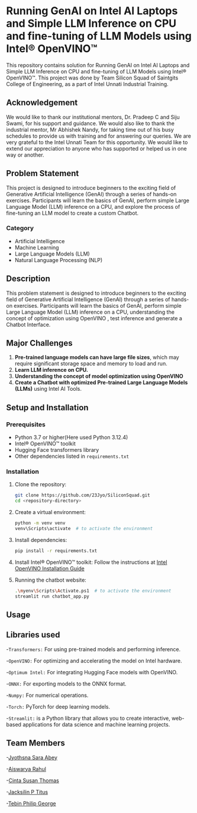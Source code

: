 # Running GenAI on Intel AI Laptops and Simple LLM Inference on CPU and fine-tuning of LLM Models using Intel® OpenVINO™

This repository contains solution for Running GenAI on Intel AI Laptops and Simple LLM Inference on CPU and fine-tuning of LLM Models using Intel® OpenVINO™. This project was done by Team Silicon Squad of Saintgits College of Engineering, as a part of Intel Unnati Industrial Training.

## Acknowledgement

We would like to thank our institutional mentors, Dr. Pradeep C and Siju Swami, for his support and guidance. We would also like to thank the industrial mentor, Mr Abhishek Nandy, for taking time out of his busy schedules to provide us with training and for answering our queries. We are very grateful to the Intel Unnati Team for this opportunity. We would like to extend our appreciation to anyone who has supported or helped us in one way or another.

## Problem Statement 

This project is designed to introduce beginners to the exciting field of Generative Artificial Intelligence (GenAI) through a series of hands-on exercises. Participants will learn the basics of GenAI, perform simple Large Language Model (LLM) inference on a CPU, and explore the process of fine-tuning an LLM model to create a custom Chatbot.

### Category
- Artificial Intelligence
- Machine Learning
- Large Language Models (LLM)
- Natural Language Processing (NLP)

## Description

This problem statement is designed to introduce beginners to the exciting field of Generative Artificial Intelligence (GenAI) through a series of hands-on exercises. Participants will learn the basics of GenAI, perform simple Large Language Model (LLM) inference on a CPU, understanding the concept of optimization using OpenVINO , test inference and generate a Chatbot Interface.

## Major Challenges

1. **Pre-trained language models can have large file sizes**, which may require significant storage space and memory to load and run.
2. **Learn LLM inference on CPU.**
3. **Understanding the concept of model optimization using OpenVINO** 
4. **Create a Chatbot with optimized Pre-trained Large Language Models (LLMs)** using Intel AI Tools.

## Setup and Installation

### Prerequisites

- Python 3.7 or higher(Here used Python 3.12.4)
- Intel® OpenVINO™ toolkit
- Hugging Face transformers library
- Other dependencies listed in `requirements.txt`

### Installation

1. Clone the repository:
    ```sh
    git clone https://github.com/23Jyo/SiliconSquad.git
    cd <repository-directory>
    ```

2. Create a virtual environment:
    ```sh
    python -m venv venv
    venv\Scripts\activate  # to activate the environment
    ```

3. Install dependencies:
    ```sh
    pip install -r requirements.txt
    ```

4. Install Intel® OpenVINO™ toolkit:
    Follow the instructions at [Intel OpenVINO Installation Guide](https://docs.openvino.ai/latest/openvino_docs_install_guides_installing_openvino.html)

5. Running the chatbot website:
    ```sh
    .\myenv\Scripts\Activate.ps1  # to activate the environment
    streamlit run chatbot_app.py
    ```

## Usage

## Libraries used 
-`Transformers:` For using pre-trained models and performing inference.

-`OpenVINO:` For optimizing and accelerating the model on Intel hardware.

-`Optimum Intel:` For integrating Hugging Face models with OpenVINO.

-`ONNX:` For exporting models to the ONNX format.

-`Numpy:` For numerical operations.

-`Torch:` PyTorch for deep learning models.

-`Streamlit:` is a Python library that allows you to create interactive, web-based applications for data science and machine learning projects.

## Team Members

-[Jyothsna Sara Abey](https://github.com/23Jyo)

-[Aiswarya Rahul](https://github.com/aiswaryarahull)

-[Cinta Susan Thomas](https://github.com/Cinta-Susan-Thomas)

-[Jacksilin P Titus](https://github.com/jacksilin)

-[Tebin Philip George](https://github.com/tebingeorge)
